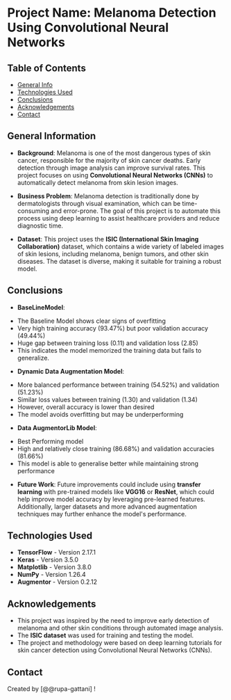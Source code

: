 # Project Name: Melanoma Detection Using Convolutional Neural Networks

## Table of Contents
* [General Info](#general-information)
* [Technologies Used](#technologies-used)
* [Conclusions](#conclusions)
* [Acknowledgements](#acknowledgements)
* [Contact](#contact)

## General Information
- **Background**: Melanoma is one of the most dangerous types of skin cancer, responsible for the majority of skin cancer deaths. Early detection through image analysis can improve survival rates. This project focuses on using **Convolutional Neural Networks (CNNs)** to automatically detect melanoma from skin lesion images.
  
- **Business Problem**: Melanoma detection is traditionally done by dermatologists through visual examination, which can be time-consuming and error-prone. The goal of this project is to automate this process using deep learning to assist healthcare providers and reduce diagnostic time.

- **Dataset**: This project uses the **ISIC (International Skin Imaging Collaboration)** dataset, which contains a wide variety of labeled images of skin lesions, including melanoma, benign tumors, and other skin diseases. The dataset is diverse, making it suitable for training a robust model.

## Conclusions
- **BaseLineModel**:
* The Baseline Model shows clear signs of overfitting
* Very high training accuracy (93.47%) but poor validation accuracy (49.44%)
* Huge gap between training loss (0.11) and validation loss (2.85)
* This indicates the model memorized the training data but fails to generalize.
  
- **Dynamic Data Augmentation Model**: 
* More balanced performance between training (54.52%) and validation (51.23%)
* Similar loss values between training (1.30) and validation (1.34)
* However, overall accuracy is lower than desired
* The model avoids overfitting but may be underperforming

- **Data AugmentorLib Model**: 
* Best Performing model
* High and relatively close training (86.68%) and validation accuracies (81.66%)
* This model is able to generalise better while maintaining strong performance

- **Future Work**: Future improvements could include using **transfer learning** with pre-trained models like **VGG16** or **ResNet**, which could help improve model accuracy by leveraging pre-learned features. Additionally, larger datasets and more advanced augmentation techniques may further enhance the model's performance.

## Technologies Used
- **TensorFlow** - Version 2.17.1
- **Keras** - Version 3.5.0
- **Matplotlib** - Version 3.8.0
- **NumPy** - Version 1.26.4
- **Augmentor** - Version 0.2.12

## Acknowledgements
- This project was inspired by the need to improve early detection of melanoma and other skin conditions through automated image analysis.
- The **ISIC dataset** was used for training and testing the model.
- The project and methodology were based on deep learning tutorials for skin cancer detection using Convolutional Neural Networks (CNNs).

## Contact
Created by [@@rupa-gattani] !

